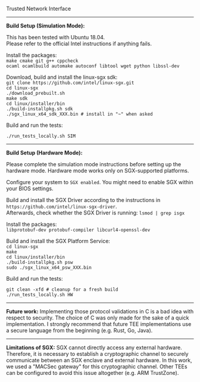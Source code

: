Trusted Network Interface

_________________________________________________________________________
**Build Setup (Simulation Mode):**

This has been tested with Ubuntu 18.04.    
Please refer to the official Intel instructions if anything fails.

Install the packages:    
`make cmake git g++ cppcheck`    
`ocaml ocamlbuild automake autoconf libtool wget python libssl-dev`    
    
Download, build and install the linux-sgx sdk:    
`git clone https://github.com/intel/linux-sgx.git`    
`cd linux-sgx`    
`./download_prebuilt.sh`    
`make sdk`    
`cd linux/installer/bin`    
`./build-installpkg.sh sdk`    
`./sgx_linux_x64_sdk_XXX.bin # install in "~" when asked`
    
Build and run the tests:

`./run_tests_locally.sh SIM`

_________________________________________________________________________
**Build Setup (Hardware Mode):**

Please complete the simulation mode instructions before setting up the hardware mode.
Hardware mode works only on SGX-supported platforms.

Configure your system to `SGX enabled`. You might need to enable SGX within your BIOS settings.

Build and install the SGX Driver according to the instructions in
`https://github.com/intel/linux-sgx-driver`.    
Afterwards, check whether the SGX Driver is running:
`lsmod | grep isgx`

Install the packages:    
`libprotobuf-dev protobuf-compiler libcurl4-openssl-dev`

Build and install the SGX Platform Service:   
`cd linux-sgx`   
`make`   
`cd linux/installer/bin`   
`./build-installpkg.sh psw`   
`sudo ./sgx_linux_x64_psw_XXX.bin`   

Build and run the tests:

`git clean -xfd # cleanup for a fresh build`    
`./run_tests_locally.sh HW`    


_________________________________________________________________________
**Future work:**
Implementing those protocol validations in C is a bad idea with respect to security.
The choice of C was only made for the sake of a quick implementation.
I strongly recommend that future TEE implementations use a secure language from the beginning (e.g. Rust, Go, Java).


_________________________________________________________________________
**Limitations of SGX:**
SGX cannot directly access any external hardware.
Therefore, it is necessary to establish a cryptographic channel to securely communicate between an SGX enclave and external hardware.
In this work, we used a "MACSec gateway" for this cryptographic channel.
Other TEEs can be configured to avoid this issue altogether (e.g. ARM TrustZone).
